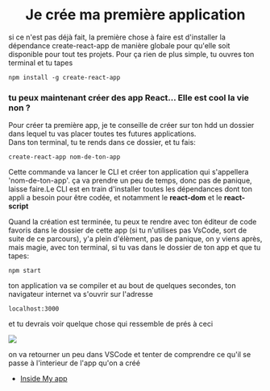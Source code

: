 <h1><center>Je crée ma première application</h1>
  <p> si ce n'est pas déjà fait, la première chose à faire est d'installer la dépendance create-react-app de manière globale pour qu'elle soit disponible pour tout tes projets. Pour ça rien de plus simple, tu ouvres ton terminal et tu tapes </p>
  
  <code>npm install -g create-react-app</code>
  <h3>tu peux maintenant créer des app React... Elle est cool la vie non ?</h3>
  <p>Pour créer ta première app, je te conseille de créer sur ton hdd un dossier dans lequel tu vas placer toutes tes futures applications.</br>
  Dans ton terminal, tu te rends dans ce dossier, et tu fais:</p>
<code>create-react-app nom-de-ton-app</code>
<p>Cette commande va lancer le CLI et créer ton application qui s'appellera 'nom-de-ton-app'.
ça va prendre un peu de temps, donc pas de panique, laisse faire.Le CLI est en train d'installer toutes les dépendances dont ton appli a besoin pour être codée, et notamment le <strong>react-dom</strong> et le <strong>react-script</strong></p>
<p>Quand la création est terminée, tu peux te rendre avec ton éditeur de code favoris dans le dossier de cette app (si tu n'utilises pas VsCode, sort de suite de ce parcours), y'a plein d'élèment, pas de panique, on y viens après, mais magie, avec ton terminal, si tu vas dans le dossier de ton app et que tu tapes:</p>
<code>npm start</code>
<p>ton application va se compiler et au bout de quelques secondes, ton navigateur internet va s'ouvrir sur l'adresse</p>
<code>localhost:3000</code>
<p>et tu devrais voir quelque chose qui ressemble de prés à ceci</p>
  
<img src='https://www.pineboat.in/img/react-continuous-deployment/react-wheel.gif' />
<p>on va retourner un peu dans VSCode et tenter de comprendre ce qu'il se passe à l'interieur de l'app qu'on a créé</p>
<ul>
  <li><a href="https://github.com/GuyVil1/theorie-React/blob/master/2.inside-my-app.md">Inside My app</li>
    </ul>
    
